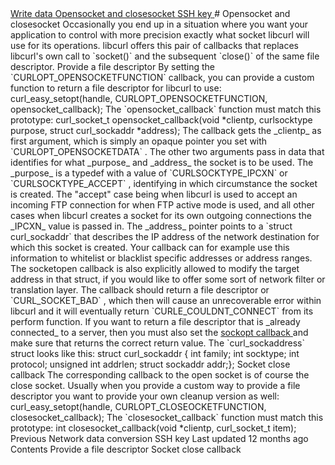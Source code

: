<a href="write.html" class="navButton-94f2579c--pageItemWithChildrenNested-2c5d8183--navButtonClickable-161b88ca">
<span class="text-4505230f--UIH300-2063425d--textContentFamily-49a318e1--navButtonLabel-14a4968f">Write data</span>
</a>
<a href="openclosesocket.html" class="navButton-94f2579c--pageItemWithChildrenNested-2c5d8183--navButtonClickable-161b88ca--navButtonOpened-6a88552e">
<span class="text-4505230f--UIH300-2063425d--textContentFamily-49a318e1--navButtonLabel-14a4968f">Opensocket and closesocket</span>
</a>
<a href="sshkey.html" class="navButton-94f2579c--pageItemWithChildrenNested-2c5d8183--navButtonClickable-161b88ca">
<span class="text-4505230f--UIH300-2063425d--textContentFamily-49a318e1--navButtonLabel-14a4968f">SSH key</span>
</a># <span class="text-4505230f--DisplayH900-bfb998fa--textContentFamily-49a318e1">Opensocket and closesocket</span>
<span class="text-4505230f--UIH300-2063425d--textUIFamily-5ebd8e40--text-8ee2c8b2">
</span>
<span class="text-4505230f--UIH300-2063425d--textUIFamily-5ebd8e40--text-8ee2c8b2">
</span>
<span class="text-4505230f--TextH400-3033861f--textContentFamily-49a318e1">
<span data-key="73b47cf12ab046a4b08ed3e208b0f8c4">
<span data-offset-key="73b47cf12ab046a4b08ed3e208b0f8c4:0">Occasionally you end up in a situation where you want your application to control with more precision exactly what socket libcurl will use for its operations. libcurl offers this pair of callbacks that replaces libcurl's own call to </span>
<span data-offset-key="73b47cf12ab046a4b08ed3e208b0f8c4:1">`socket()`</span>
<span data-offset-key="73b47cf12ab046a4b08ed3e208b0f8c4:2"> and the subsequent </span>
<span data-offset-key="73b47cf12ab046a4b08ed3e208b0f8c4:3">`close()`</span>
<span data-offset-key="73b47cf12ab046a4b08ed3e208b0f8c4:4"> of the same file descriptor.</span>
</span>
</span>
<span class="text-4505230f--HeadingH700-04e1a2a3--textContentFamily-49a318e1">
<span data-key="f4a1fc4378044a80ae55156bd4dc3a39">
<span data-offset-key="f4a1fc4378044a80ae55156bd4dc3a39:0">Provide a file descriptor</span>
</span>
</span>
<span class="text-4505230f--TextH400-3033861f--textContentFamily-49a318e1">
<span data-key="e03319928b444e8eb1e46865eb3a9c0b">
<span data-offset-key="e03319928b444e8eb1e46865eb3a9c0b:0">By setting the </span>
<span data-offset-key="e03319928b444e8eb1e46865eb3a9c0b:1">`CURLOPT_OPENSOCKETFUNCTION`</span>
<span data-offset-key="e03319928b444e8eb1e46865eb3a9c0b:2"> callback, you can provide a custom function to return a file descriptor for libcurl to use:</span>
</span>
</span>    curl_easy_setopt(handle, CURLOPT_OPENSOCKETFUNCTION, opensocket_callback);<span class="text-4505230f--TextH400-3033861f--textContentFamily-49a318e1">
<span data-key="a0dbb93454e3462aaed373ced4a4189d">
<span data-offset-key="a0dbb93454e3462aaed373ced4a4189d:0">The </span>
<span data-offset-key="a0dbb93454e3462aaed373ced4a4189d:1">`opensocket_callback`</span>
<span data-offset-key="a0dbb93454e3462aaed373ced4a4189d:2"> function must match this prototype:</span>
</span>
</span>    curl_socket_t opensocket_callback(void *clientp,                                  curlsocktype purpose,                                  struct curl_sockaddr *address);<span class="text-4505230f--TextH400-3033861f--textContentFamily-49a318e1">
<span data-key="fbe25eb061494e2887f1c29674137aad">
<span data-offset-key="fbe25eb061494e2887f1c29674137aad:0">The callback gets the </span>
<span data-offset-key="fbe25eb061494e2887f1c29674137aad:1">_clientp_</span>
<span data-offset-key="fbe25eb061494e2887f1c29674137aad:2"> as first argument, which is simply an opaque pointer you set with </span>
<span data-offset-key="fbe25eb061494e2887f1c29674137aad:3">`CURLOPT_OPENSOCKETDATA`</span>
<span data-offset-key="fbe25eb061494e2887f1c29674137aad:4">.</span>
</span>
</span>
<span class="text-4505230f--TextH400-3033861f--textContentFamily-49a318e1">
<span data-key="a860cd5387084752b622793eb3e80754">
<span data-offset-key="a860cd5387084752b622793eb3e80754:0">The other two arguments pass in data that identifies for what </span>
<span data-offset-key="a860cd5387084752b622793eb3e80754:1">_purpose_</span>
<span data-offset-key="a860cd5387084752b622793eb3e80754:2"> and </span>
<span data-offset-key="a860cd5387084752b622793eb3e80754:3">_address_</span>
<span data-offset-key="a860cd5387084752b622793eb3e80754:4"> the socket is to be used. The </span>
<span data-offset-key="a860cd5387084752b622793eb3e80754:5">_purpose_</span>
<span data-offset-key="a860cd5387084752b622793eb3e80754:6"> is a typedef with a value of </span>
<span data-offset-key="a860cd5387084752b622793eb3e80754:7">`CURLSOCKTYPE_IPCXN`</span>
<span data-offset-key="a860cd5387084752b622793eb3e80754:8"> or </span>
<span data-offset-key="a860cd5387084752b622793eb3e80754:9">`CURLSOCKTYPE_ACCEPT`</span>
<span data-offset-key="a860cd5387084752b622793eb3e80754:10">, identifying in which circumstance the socket is created. The "accept" case being when libcurl is used to accept an incoming FTP connection for when FTP active mode is used, and all other cases when libcurl creates a socket for its own outgoing connections the </span>
<span data-offset-key="a860cd5387084752b622793eb3e80754:11">_IPCXN_</span>
<span data-offset-key="a860cd5387084752b622793eb3e80754:12"> value is passed in.</span>
</span>
</span>
<span class="text-4505230f--TextH400-3033861f--textContentFamily-49a318e1">
<span data-key="c8e8f5e7ec644f74b58a46154fe56072">
<span data-offset-key="c8e8f5e7ec644f74b58a46154fe56072:0">The </span>
<span data-offset-key="c8e8f5e7ec644f74b58a46154fe56072:1">_address_</span>
<span data-offset-key="c8e8f5e7ec644f74b58a46154fe56072:2"> pointer points to a </span>
<span data-offset-key="c8e8f5e7ec644f74b58a46154fe56072:3">`struct curl_sockaddr`</span>
<span data-offset-key="c8e8f5e7ec644f74b58a46154fe56072:4"> that describes the IP address of the network destination for which this socket is created. Your callback can for example use this information to whitelist or blacklist specific addresses or address ranges.</span>
</span>
</span>
<span class="text-4505230f--TextH400-3033861f--textContentFamily-49a318e1">
<span data-key="b296832ad3ef4fb68cf8c447a6d12ed1">
<span data-offset-key="b296832ad3ef4fb68cf8c447a6d12ed1:0">The socketopen callback is also explicitly allowed to modify the target address in that struct, if you would like to offer some sort of network filter or translation layer.</span>
</span>
</span>
<span class="text-4505230f--TextH400-3033861f--textContentFamily-49a318e1">
<span data-key="d5e49f26243344c29e37aa7e9505e6bf">
<span data-offset-key="d5e49f26243344c29e37aa7e9505e6bf:0">The callback should return a file descriptor or </span>
<span data-offset-key="d5e49f26243344c29e37aa7e9505e6bf:1">`CURL_SOCKET_BAD`</span>
<span data-offset-key="d5e49f26243344c29e37aa7e9505e6bf:2">, which then will cause an unrecoverable error within libcurl and it will eventually return </span>
<span data-offset-key="d5e49f26243344c29e37aa7e9505e6bf:3">`CURLE_COULDNT_CONNECT`</span>
<span data-offset-key="d5e49f26243344c29e37aa7e9505e6bf:4"> from its perform function.</span>
</span>
</span>
<span class="text-4505230f--TextH400-3033861f--textContentFamily-49a318e1">
<span data-key="38d3bf706ee44a75a05ca341982339d5">
<span data-offset-key="38d3bf706ee44a75a05ca341982339d5:0">If you want to return a file descriptor that is </span>
<span data-offset-key="38d3bf706ee44a75a05ca341982339d5:1">_already connected_</span>
<span data-offset-key="38d3bf706ee44a75a05ca341982339d5:2"> to a server, then you must also set the </span>
</span>
<a href="sockopt.html" class="link-a079aa82--primary-53a25e66--link-faf6c434">
<span data-key="e57d66a5ed7d4a8085ae54dce30bde8e">
<span data-offset-key="e57d66a5ed7d4a8085ae54dce30bde8e:0">sockopt callback</span>
</span>
</a>
<span data-key="76c69f001a8045cea9b9b87916ac00a6">
<span data-offset-key="76c69f001a8045cea9b9b87916ac00a6:0"> and make sure that returns the correct return value.</span>
</span>
</span>
<span class="text-4505230f--TextH400-3033861f--textContentFamily-49a318e1">
<span data-key="00d1476a762a4188a76a193d6b6a154d">
<span data-offset-key="00d1476a762a4188a76a193d6b6a154d:0">The </span>
<span data-offset-key="00d1476a762a4188a76a193d6b6a154d:1">`curl_sockaddress`</span>
<span data-offset-key="00d1476a762a4188a76a193d6b6a154d:2"> struct looks like this:</span>
</span>
</span>    struct curl_sockaddr {  int family;  int socktype;  int protocol;  unsigned int addrlen;  struct sockaddr addr;};<span class="text-4505230f--HeadingH700-04e1a2a3--textContentFamily-49a318e1">
<span data-key="b5ac274226c5493f99c040ec27f1c037">
<span data-offset-key="b5ac274226c5493f99c040ec27f1c037:0">Socket close callback</span>
</span>
</span>
<span class="text-4505230f--TextH400-3033861f--textContentFamily-49a318e1">
<span data-key="b95a642693cc49d6bbffccee4d7f41a0">
<span data-offset-key="b95a642693cc49d6bbffccee4d7f41a0:0">The corresponding callback to the open socket is of course the close socket. Usually when you provide a custom way to provide a file descriptor you want to provide your own cleanup version as well:</span>
</span>
</span>    curl_easy_setopt(handle, CURLOPT_CLOSEOCKETFUNCTION, closesocket_callback);<span class="text-4505230f--TextH400-3033861f--textContentFamily-49a318e1">
<span data-key="416a8dbe590546ba8abf2e09024956a8">
<span data-offset-key="416a8dbe590546ba8abf2e09024956a8:0">The </span>
<span data-offset-key="416a8dbe590546ba8abf2e09024956a8:1">`closesocket_callback`</span>
<span data-offset-key="416a8dbe590546ba8abf2e09024956a8:2"> function must match this prototype:</span>
</span>
</span>    int closesocket_callback(void *clientp, curl_socket_t item);<a href="conversions.html" class="reset-3c756112--card-6570f064--whiteCard-fff091a4--cardPrevious-56a5e674">
</a>
<span class="text-4505230f--TextH200-a3425406--textContentFamily-49a318e1">Previous</span>
<span class="text-4505230f--UIH400-4e41e82a--textContentFamily-49a318e1">Network data conversion</span>
<a href="sshkey.html" class="reset-3c756112--card-6570f064--whiteCard-fff091a4--cardNext-19241c42">
</a>
<span class="text-4505230f--UIH400-4e41e82a--textContentFamily-49a318e1">SSH key</span>
<span class="text-4505230f--TextH200-a3425406--textContentFamily-49a318e1">Last updated 12 months ago</span>
<span class="text-4505230f--InfoH100-1e92e1d1--textContentFamily-49a318e1">Contents</span>
<a href="openclosesocket.html#provide-a-file-descriptor" class="reset-3c756112--menuItem-aa02f6ec--menuItemLight-757d5235--menuItemInline-173bdf97--pageTocItem-f4427024">
</a>
<span class="text-4505230f--UIH300-2063425d--textContentFamily-49a318e1">
<span class="text-4505230f--UIH200-50ead35f--textContentFamily-49a318e1">Provide a file descriptor</span>
</span>
<a href="openclosesocket.html#socket-close-callback" class="reset-3c756112--menuItem-aa02f6ec--menuItemLight-757d5235--menuItemInline-173bdf97--pageTocItem-f4427024">
</a>
<span class="text-4505230f--UIH300-2063425d--textContentFamily-49a318e1">
<span class="text-4505230f--UIH200-50ead35f--textContentFamily-49a318e1">Socket close callback</span>
</span>
